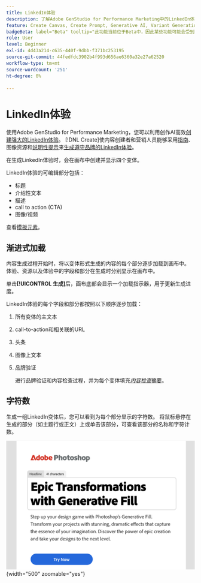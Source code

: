 ```yaml
---
title: LinkedIn体验
description: 了解Adobe GenStudio for Performance Marketing中的LinkedIn体验
feature: Create Canvas, Create Prompt, Generative AI, Variant Generation, Content Generation
badgeBeta: label="Beta" tooltip="此功能当前位于Beta中，因此某些功能可能会受到限制或发生更改。"
role: User
level: Beginner
exl-id: 4d43a214-c635-440f-9dbb-f371bc253195
source-git-commit: 44fedfdc3902b4f993d656ae6360a32e27a62520
workflow-type: tm+mt
source-wordcount: '251'
ht-degree: 0%

---
```


# LinkedIn体验

使用Adobe GenStudio for Performance Marketing，您可以利用创作AI高效[创建强大的LinkedIn体验](/help/user-guide/create/create-linkedin.md)。 [!DNL Create]使内容创建者和营销人员能够采用[指南](/help/user-guide/guidelines/overview.md)、图像资源和[说明性提示](/help/user-guide/effective-prompts.md)来[生成遵守品牌的LinkedIn体验](/help/user-guide/create/create-email-experience.md)。

在生成LinkedIn体验时，会在画布中创建并显示四个变体。

LinkedIn体验的可编辑部分包括：

* 标题
* 介绍性文本
* 描述
* call to action (CTA)
* 图像/视频

查看[模板元素](/help/user-guide/content/use-templates.md#template-elements)。

## 渐进式加载

内容生成过程开始时，将以变体形式生成的内容的每个部分逐步加载到画布中。 体验、资源以及体验中的字段和部分在生成时分别显示在画布中。

单击&#x200B;**[!UICONTROL 生成]**&#x200B;后，画布底部会显示一个加载指示器，用于更新生成进度。

LinkedIn体验的每个字段和部分都按照以下顺序逐步加载：

1. 所有变体的主文本
1. call-to-action和相关联的URL
1. 头条
1. 图像上文本
1. 品牌验证

   进行品牌验证和内容检查过程，并为每个变体填充&#x200B;[_内容检查_&#x200B;摘要](/help/user-guide/guidelines/brand-validation.md#content-check-summary)。

## 字符数

生成一组LinkedIn变体后，您可以看到为每个部分显示的字符数。 将鼠标悬停在生成的部分（如主题行或正文）上或单击该部分，可查看该部分的名称和字符计数。

![字符数](/help/assets/character-count.png){width="500" zoomable="yes"}
